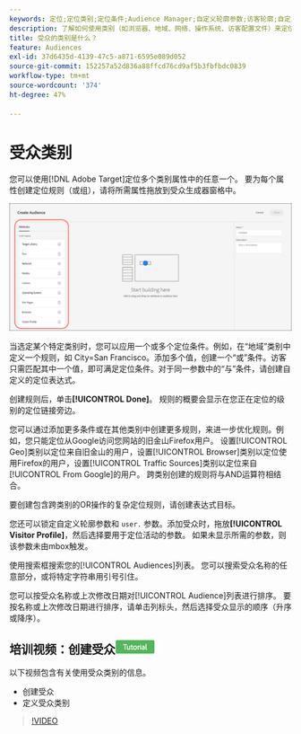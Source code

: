 ```yaml
---
keywords: 定位;定位类别;定位条件;Audience Manager;自定义轮廓参数;访客轮廓;自定义用户参数;定位规则
description: 了解如何使用类别（如浏览器、地域、网络、操作系统、访客配置文件）来定位内容。
title: 受众的类别是什么？
feature: Audiences
exl-id: 37d6435d-4139-47c5-a871-6595e089d052
source-git-commit: 152257a52d836a88ffcd76cd9af5b3fbfbdc0839
workflow-type: tm+mt
source-wordcount: '374'
ht-degree: 47%

---
```


# 受众类别

您可以使用[!DNL Adobe Target]定位多个类别属性中的任意一个。 要为每个属性创建定位规则（或组），请将所需属性拖放到受众生成器窗格中。

![受众的属性](/help/main/c-target/c-audiences/assets/attributes.png)

当选定某个特定类别时，您可以应用一个或多个定位条件。例如，在“地域”类别中定义一个规则，如 City=San Francisco。添加多个值，创建一个“或”条件。访客只需匹配其中一个值，即可满足定位条件。对于同一参数中的“与”条件，请创建自定义的定位表达式。

创建规则后，单击&#x200B;**[!UICONTROL Done]**。 规则的概要会显示在您正在定位的级别的定位链接旁边。

您可以通过添加更多条件或在其他类别中创建更多规则，来进一步优化规则。例如，您只能定位从Google访问您网站的旧金山Firefox用户。 设置[!UICONTROL Geo]类别以定位来自旧金山的用户，设置[!UICONTROL Browser]类别以定位使用Firefox的用户，设置[!UICONTROL Traffic Sources]类别以定位来自[!UICONTROL From Google]的用户。 跨类别创建的规则将与AND运算符相结合。

要创建包含跨类别的OR操作的复杂定位规则，请创建表达式目标。

您还可以锁定自定义轮廓参数和 `user.` 参数。添加受众时，拖放&#x200B;**[!UICONTROL Visitor Profile]**，然后选择要用于定位活动的参数。 如果未显示所需的参数，则该参数未由mbox触发。

使用搜索框搜索您的[!UICONTROL Audiences]列表。 您可以搜索受众名称的任意部分，或将特定字符串用引号引住。

您可以按受众名称或上次修改日期对[!UICONTROL Audience]列表进行排序。 要按名称或上次修改日期进行排序，请单击列标头，然后选择受众显示的顺序（升序或降序）。

## 培训视频：创建受众![教程徽章](/help/main/assets/tutorial.png)

以下视频包含有关使用受众类别的信息。

* 创建受众
* 定义受众类别

>[!VIDEO](https://video.tv.adobe.com/v/17392)
